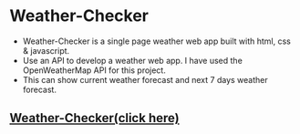  # Weather-Checker
- Weather-Checker is a single page weather web app built with html, css & javascript.
- Use an API to develop a weather web app. I have used the OpenWeatherMap API for this project.
- This can show current weather forecast and next 7 days weather forecast.

## [Weather-Checker(click here)](https://mushfi02.github.io/weather-checker/)
